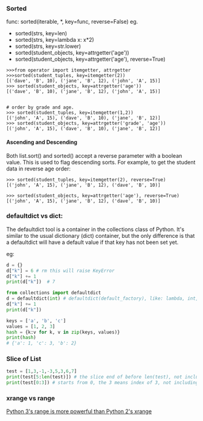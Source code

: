 ### Sorted

func: sorted(iterable, *, key=func, reverse=False)
eg. 
* sorted(strs, key=len)
* sorted(strs, key=lambda x: x*2)
* sorted(strs, key=str.lower)
* sorted(student_objects, key=attrgetter('age'))
* sorted(student_objects, key=attrgetter('age'), reverse=True)

        
```
>>>from operator import itemgetter, attrgetter
>>>sorted(student_tuples, key=itemgetter(2))
[('dave', 'B', 10), ('jane', 'B', 12), ('john', 'A', 15)]
>>> sorted(student_objects, key=attrgetter('age'))
[('dave', 'B', 10), ('jane', 'B', 12), ('john', 'A', 15)]


# order by grade and age.
>>> sorted(student_tuples, key=itemgetter(1,2))
[('john', 'A', 15), ('dave', 'B', 10), ('jane', 'B', 12)]
>>> sorted(student_objects, key=attrgetter('grade', 'age'))
[('john', 'A', 15), ('dave', 'B', 10), ('jane', 'B', 12)]
```

#### Ascending and Descending
Both list.sort() and sorted() accept a reverse parameter with a boolean value. This is used to flag descending sorts. For example, to get the student data in reverse age order:
```
>>> sorted(student_tuples, key=itemgetter(2), reverse=True)
[('john', 'A', 15), ('jane', 'B', 12), ('dave', 'B', 10)]

>>> sorted(student_objects, key=attrgetter('age'), reverse=True)
[('john', 'A', 15), ('jane', 'B', 12), ('dave', 'B', 10)]
```

### defaultdict vs dict:
The defaultdict tool is a container in the collections class of Python.
It's similar to the usual dictionary (dict) container,
but the only difference is that a defaultdict will have a default value if that key has not been set yet.

eg:
```python
d = {}
d["k"] = 6 # rm this will raise KeyError
d["k"] += 1
print(d["k"])  # 7
```

```python
from collections import defaultdict
d = defaultdict(int) # defaultdict(default_factory), like: lambda, int, float, list, str
d["k"] += 1
print(d["k"])
```

```python
keys = ['a', 'b', 'c']
values = [1, 2, 3]
hash = {k:v for k, v in zip(keys, values)}
print(hash)
# {'a': 1, 'c': 3, 'b': 2}
```

### Slice of List
```python
test = [1,3,-1,-3,5,3,6,7]
print(test[5:len(test)]) # the slice end of before len(test), not including the len(test)
print(test[0:3]) # starts from 0, the 3 means index of 3, not including the index 3.
```


### xrange vs range
[Python 3's range is more powerful than Python 2's xrange](https://treyhunner.com/2018/02/python-3-s-range-better-than-python-2-s-xrange/)
